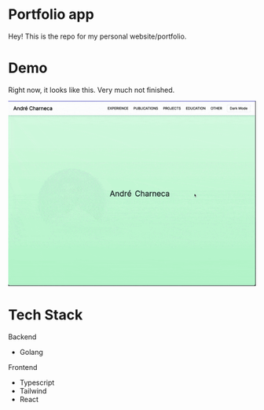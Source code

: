 # Portfolio app
Hey! This is the repo for my personal website/portfolio.

# Demo
Right now, it looks like this. Very much not finished.

![Portfolio app demo gif](assets/demo.gif)
# Tech Stack
Backend
- Golang

Frontend
- Typescript
- Tailwind
- React


